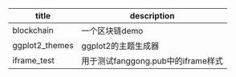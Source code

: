 
|title | description |
|-|-|
|blockchain|一个区块链demo|
|ggplot2_themes|ggplot2的主题生成器|
|iframe_test|用于测试fanggong.pub中的iframe样式|
